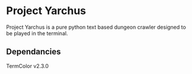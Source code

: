 # Project Yarchus

Project Yarchus is a pure python text based dungeon crawler designed to be played in the terminal.

## Dependancies

TermColor v2.3.0
